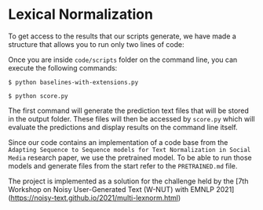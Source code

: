# Lexical Normalization

To get access to the results that our scripts generate, we have made a structure that allows you to run only two lines of code:

Once you are inside `code/scripts` folder on the command line, you can execute the following commands:

```
$ python baselines-with-extensions.py
```
```
$ python score.py
```


The first command will generate the prediction text files that will be stored in the output folder. These files will then be accessed by `score.py` which will evaluate the predictions and display results on the command line itself.

Since our code contains an implementation of a code base from the `Adapting Sequence to Sequence models for Text Normalization in Social Media` research paper, we use the pretrained model. To be able to run those models and generate files from the start refer to the `PRETRAINED.md` file.

The project is implemented as a solution for the challenge held by the [7th Workshop on Noisy User-Generated Text (W-NUT) with EMNLP 2021]
(https://noisy-text.github.io/2021/multi-lexnorm.html)

